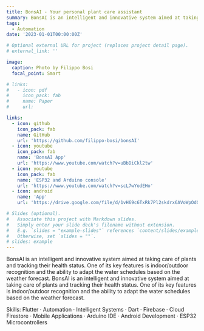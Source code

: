 ```yaml
---
title: BonsAI - Your personal plant care assistant
summary: BonsAI is an intelligent and innovative system aimed at taking care of plants and tracking their health status. One of its key features is indoor/outdoor recognition and the ability to adapt the water schedules based on the weather forecast. BonsAI is an intelligent and innovative system aimed at taking care of plants and tracking their health status. One of its key features is indoor/outdoor recognition and the ability to adapt the water schedules based on the weather forecast.
tags:
  - Automation
date: '2023-01-01T00:00:00Z'

# Optional external URL for project (replaces project detail page).
# external_link: ''

image:
  caption: Photo by Filippo Bosi
  focal_point: Smart

# links:
#   - icon: pdf
#     icon_pack: fab
#     name: Paper
#     url: 

links:
  - icon: github
    icon_pack: fab
    name: GitHub
    url: 'https://github.com/filippo-bosi/bonsAI'
  - icon: youtube
    icon_pack: fab
    name: 'BonsAI App'
    url: 'https://www.youtube.com/watch?v=uBbDiCkl2tw'
  - icon: youtube
    icon_pack: fab
    name: 'ESP32 and Arduino console'
    url: 'https://www.youtube.com/watch?v=scL7wYodEHo'
  - icon: android
    name: 'App'
    url: 'https://drive.google.com/file/d/1vH69c6TxRk7Pl2skdrx6AVoWpOdQxWdV/view?usp=drive_link'

# Slides (optional).
#   Associate this project with Markdown slides.
#   Simply enter your slide deck's filename without extension.
#   E.g. `slides = "example-slides"` references `content/slides/example-slides.md`.
#   Otherwise, set `slides = ""`.
# slides: example
---
```


BonsAI is an intelligent and innovative system aimed at taking care of plants and tracking their health status. One of its key features is indoor/outdoor recognition and the ability to adapt the water schedules based on the weather forecast. BonsAI is an intelligent and innovative system aimed at taking care of plants and tracking their health status. One of its key features is indoor/outdoor recognition and the ability to adapt the water schedules based on the weather forecast.

Skills: Flutter · Automation · Intelligent Systems · Dart · Firebase · Cloud Firestore · Mobile Applications · Arduino IDE · Android Development · ESP32 Microcontrollers